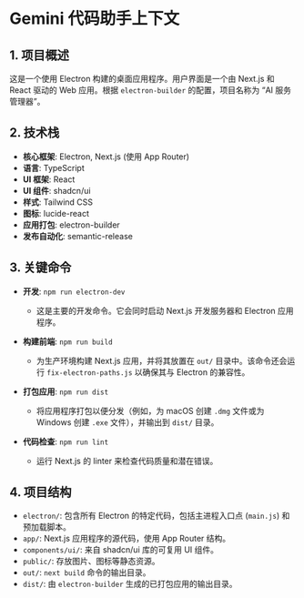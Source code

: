 # Gemini 代码助手上下文

## 1. 项目概述

这是一个使用 Electron 构建的桌面应用程序。用户界面是一个由 Next.js 和 React 驱动的 Web 应用。根据 `electron-builder` 的配置，项目名称为 “AI 服务管理器”。

## 2. 技术栈

- **核心框架**: Electron, Next.js (使用 App Router)
- **语言**: TypeScript
- **UI 框架**: React
- **UI 组件**: shadcn/ui
- **样式**: Tailwind CSS
- **图标**: lucide-react
- **应用打包**: electron-builder
- **发布自动化**: semantic-release

## 3. 关键命令

- **开发**: `npm run electron-dev`
  - 这是主要的开发命令。它会同时启动 Next.js 开发服务器和 Electron 应用程序。

- **构建前端**: `npm run build`
  - 为生产环境构建 Next.js 应用，并将其放置在 `out/` 目录中。该命令还会运行 `fix-electron-paths.js` 以确保其与 Electron 的兼容性。

- **打包应用**: `npm run dist`
  - 将应用程序打包以便分发（例如，为 macOS 创建 `.dmg` 文件或为 Windows 创建 `.exe` 文件），并输出到 `dist/` 目录。

- **代码检查**: `npm run lint`
  - 运行 Next.js 的 linter 来检查代码质量和潜在错误。

## 4. 项目结构

- `electron/`: 包含所有 Electron 的特定代码，包括主进程入口点 (`main.js`) 和预加载脚本。
- `app/`: Next.js 应用程序的源代码，使用 App Router 结构。
- `components/ui/`: 来自 shadcn/ui 库的可复用 UI 组件。
- `public/`: 存放图片、图标等静态资源。
- `out/`: `next build` 命令的输出目录。
- `dist/`: 由 `electron-builder` 生成的已打包应用的输出目录。